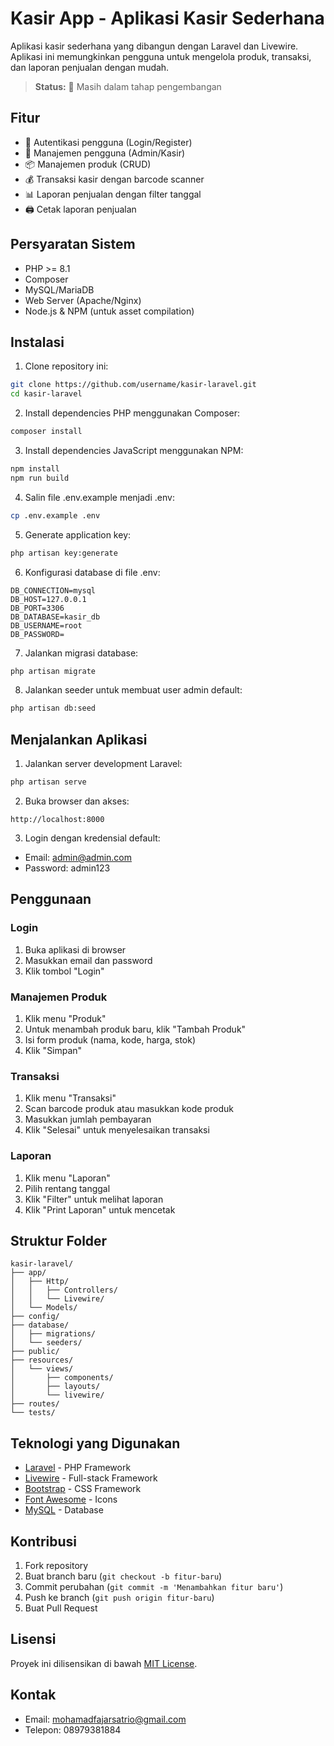 # Kasir App - Aplikasi Kasir Sederhana

Aplikasi kasir sederhana yang dibangun dengan Laravel dan Livewire. Aplikasi ini memungkinkan pengguna untuk mengelola produk, transaksi, dan laporan penjualan dengan mudah.


> **Status:** 🚧 Masih dalam tahap pengembangan

## Fitur

- 🔐 Autentikasi pengguna (Login/Register)
- 👥 Manajemen pengguna (Admin/Kasir)
- 📦 Manajemen produk (CRUD)
- 💰 Transaksi kasir dengan barcode scanner
- 📊 Laporan penjualan dengan filter tanggal
- 🖨️ Cetak laporan penjualan

## Persyaratan Sistem

- PHP >= 8.1
- Composer
- MySQL/MariaDB
- Web Server (Apache/Nginx)
- Node.js & NPM (untuk asset compilation)

## Instalasi

1. Clone repository ini:
```bash
git clone https://github.com/username/kasir-laravel.git
cd kasir-laravel
```

2. Install dependencies PHP menggunakan Composer:
```bash
composer install
```

3. Install dependencies JavaScript menggunakan NPM:
```bash
npm install
npm run build
```

4. Salin file .env.example menjadi .env:
```bash
cp .env.example .env
```

5. Generate application key:
```bash
php artisan key:generate
```

6. Konfigurasi database di file .env:
```env
DB_CONNECTION=mysql
DB_HOST=127.0.0.1
DB_PORT=3306
DB_DATABASE=kasir_db
DB_USERNAME=root
DB_PASSWORD=
```

7. Jalankan migrasi database:
```bash
php artisan migrate
```

8. Jalankan seeder untuk membuat user admin default:
```bash
php artisan db:seed
```

## Menjalankan Aplikasi

1. Jalankan server development Laravel:
```bash
php artisan serve
```

2. Buka browser dan akses:
```
http://localhost:8000
```

3. Login dengan kredensial default:
- Email: admin@admin.com
- Password: admin123

## Penggunaan

### Login
1. Buka aplikasi di browser
2. Masukkan email dan password
3. Klik tombol "Login"

### Manajemen Produk
1. Klik menu "Produk"
2. Untuk menambah produk baru, klik "Tambah Produk"
3. Isi form produk (nama, kode, harga, stok)
4. Klik "Simpan"

### Transaksi
1. Klik menu "Transaksi"
2. Scan barcode produk atau masukkan kode produk
3. Masukkan jumlah pembayaran
4. Klik "Selesai" untuk menyelesaikan transaksi

### Laporan
1. Klik menu "Laporan"
2. Pilih rentang tanggal
3. Klik "Filter" untuk melihat laporan
4. Klik "Print Laporan" untuk mencetak

## Struktur Folder

```
kasir-laravel/
├── app/
│   ├── Http/
│   │   ├── Controllers/
│   │   └── Livewire/
│   └── Models/
├── config/
├── database/
│   ├── migrations/
│   └── seeders/
├── public/
├── resources/
│   └── views/
│       ├── components/
│       ├── layouts/
│       └── livewire/
├── routes/
└── tests/
```

## Teknologi yang Digunakan

- [Laravel](https://laravel.com) - PHP Framework
- [Livewire](https://livewire.laravel.com) - Full-stack Framework
- [Bootstrap](https://getbootstrap.com) - CSS Framework
- [Font Awesome](https://fontawesome.com) - Icons
- [MySQL](https://www.mysql.com) - Database

## Kontribusi

1. Fork repository
2. Buat branch baru (`git checkout -b fitur-baru`)
3. Commit perubahan (`git commit -m 'Menambahkan fitur baru'`)
4. Push ke branch (`git push origin fitur-baru`)
5. Buat Pull Request

## Lisensi

Proyek ini dilisensikan di bawah [MIT License](LICENSE).

## Kontak

- Email: mohamadfajarsatrio@gmail.com
- Telepon: 08979381884
